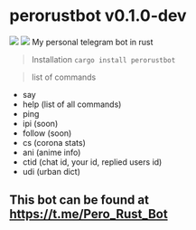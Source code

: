 # perorustbot v0.1.0-dev
<img src="https://img.shields.io/badge/Version-v0.1.0%20(dev)-blue.svg">
<img src="https://img.shields.io/crates/v/perorustbot.svg">
My personal telegram bot in rust

> Installation
```cargo install perorustbot```

> list of commands
+ say
+ help (list of all commands)
+ ping
+ ipi (soon)
+ follow (soon)
+ cs (corona stats)
+ ani (anime info)
+ ctid (chat id, your id, replied users id)
+ udi (urban dict)

## This bot can be found at https://t.me/Pero_Rust_Bot


